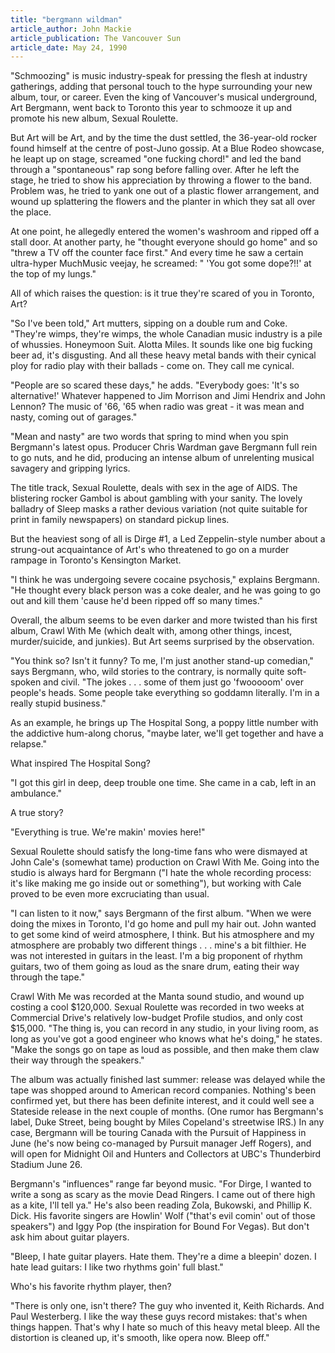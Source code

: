 ```yaml
---
title: "bergmann wildman"
article_author: John Mackie
article_publication: The Vancouver Sun
article_date: May 24, 1990
---
```

"Schmoozing" is music industry-speak for pressing the flesh at industry gatherings, adding that personal touch to the hype surrounding your new album, tour, or career. Even the king of Vancouver's musical underground, Art Bergmann, went back to Toronto this year to schmooze it up and promote his new album, Sexual Roulette.

But Art will be Art, and by the time the dust settled, the 36-year-old rocker found himself at the centre of post-Juno gossip. At a Blue Rodeo showcase, he leapt up on stage, screamed "one fucking chord!" and led the band through a "spontaneous" rap song before falling over. After he left the stage, he tried to show his appreciation by throwing a flower to the band. Problem was, he tried to yank one out of a plastic flower arrangement, and wound up splattering the flowers and the planter in which they sat all over the place.

At one point, he allegedly entered the women's washroom and ripped off a stall door. At another party, he "thought everyone should go home" and so "threw a TV off the counter face first." And every time he saw a certain ultra-hyper MuchMusic veejay, he screamed: " 'You got some dope?!!' at the top of my lungs."

All of which raises the question: is it true they're scared of you in Toronto, Art?

"So I've been told," Art mutters, sipping on a double rum and Coke. "They're wimps, they're wimps, the whole Canadian music industry is a pile of whussies. Honeymoon Suit. Alotta Miles. It sounds like one big fucking beer ad, it's disgusting. And all these heavy metal bands with their cynical ploy for radio play with their ballads - come on. They call me cynical.

"People are so scared these days," he adds. "Everybody goes: 'It's so alternative!' Whatever happened to Jim Morrison and Jimi Hendrix and John Lennon? The music of '66, '65 when radio was great - it was mean and nasty, coming out of garages."

"Mean and nasty" are two words that spring to mind when you spin Bergmann's latest opus. Producer Chris Wardman gave Bergmann full rein to go nuts, and he did, producing an intense album of unrelenting musical savagery and gripping lyrics.

The title track, Sexual Roulette, deals with sex in the age of AIDS. The blistering rocker Gambol is about gambling with your sanity. The lovely balladry of Sleep masks a rather devious variation (not quite suitable for print in family newspapers) on standard pickup lines.

But the heaviest song of all is Dirge #1, a Led Zeppelin-style number about a strung-out acquaintance of Art's who threatened to go on a murder rampage in Toronto's Kensington Market.

"I think he was undergoing severe cocaine psychosis," explains Bergmann. "He thought every black person was a coke dealer, and he was going to go out and kill them 'cause he'd been ripped off so many times."

Overall, the album seems to be even darker and more twisted than his first album, Crawl With Me (which dealt with, among other things, incest, murder/suicide, and junkies). But Art seems surprised by the observation.

"You think so? Isn't it funny? To me, I'm just another stand-up comedian," says Bergmann, who, wild stories to the contrary, is normally quite soft-spoken and civil. "The jokes . . . some of them just go 'fwooooom' over people's heads. Some people take everything so goddamn literally. I'm in a really stupid business."

As an example, he brings up The Hospital Song, a poppy little number with the addictive hum-along chorus, "maybe later, we'll get together and have a relapse."

What inspired The Hospital Song?

"I got this girl in deep, deep trouble one time. She came in a cab, left in an ambulance."

A true story?

"Everything is true. We're makin' movies here!"

Sexual Roulette should satisfy the long-time fans who were dismayed at John Cale's (somewhat tame) production on Crawl With Me. Going into the studio is always hard for Bergmann ("I hate the whole recording process: it's like making me go inside out or something"), but working with Cale proved to be even more excruciating than usual.

"I can listen to it now," says Bergmann of the first album. "When we were doing the mixes in Toronto, I'd go home and pull my hair out. John wanted to get some kind of weird atmosphere, I think. But his atmosphere and my atmosphere are probably two different things . . . mine's a bit filthier. He was not interested in guitars in the least. I'm a big proponent of rhythm guitars, two of them going as loud as the snare drum, eating their way through the tape."

Crawl With Me was recorded at the Manta sound studio, and wound up costing a cool $120,000. Sexual Roulette was recorded in two weeks at Commercial Drive's relatively low-budget Profile studios, and only cost $15,000. "The thing is, you can record in any studio, in your living room, as long as you've got a good engineer who knows what he's doing," he states. "Make the songs go on tape as loud as possible, and then make them claw their way through the speakers."

The album was actually finished last summer: release was delayed while the tape was shopped around to American record companies. Nothing's been confirmed yet, but there has been definite interest, and it could well see a Stateside release in the next couple of months. (One rumor has Bergmann's label, Duke Street, being bought by Miles Copeland's streetwise IRS.) In any case, Bergmann will be touring Canada with the Pursuit of Happiness in June (he's now being co-managed by Pursuit manager Jeff Rogers), and will open for Midnight Oil and Hunters and Collectors at UBC's Thunderbird Stadium June 26.

Bergmann's "influences" range far beyond music. "For Dirge, I wanted to write a song as scary as the movie Dead Ringers. I came out of there high as a kite, I'll tell ya." He's also been reading Zola, Bukowski, and Phillip K. Dick. His favorite singers are Howlin' Wolf ("that's evil comin' out of those speakers") and Iggy Pop (the inspiration for Bound For Vegas). But don't ask him about guitar players.

"Bleep, I hate guitar players. Hate them. They're a dime a bleepin' dozen. I hate lead guitars: I like two rhythms goin' full blast."

Who's his favorite rhythm player, then?

"There is only one, isn't there? The guy who invented it, Keith Richards. And Paul Westerberg. I like the way these guys record mistakes: that's when things happen. That's why I hate so much of this heavy metal bleep. All the distortion is cleaned up, it's smooth, like opera now. Bleep off."
